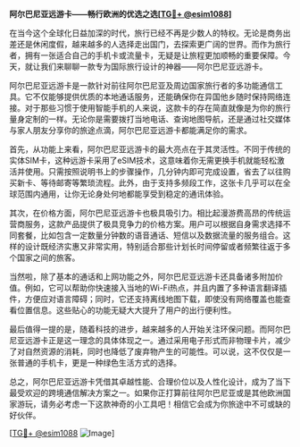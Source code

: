 **阿尔巴尼亚远游卡——畅行欧洲的优选之选[[TG💪+ @esim1088](https://t.me/s/esim1088)]**

在当今这个全球化日益加深的时代，旅行已经不再是少数人的特权。无论是商务出差还是休闲度假，越来越多的人选择走出国门，去探索更广阔的世界。而作为旅行者，拥有一张适合自己的手机卡或流量卡，无疑是让旅程更加顺畅的重要保障。今天，就让我们来聊聊一款专为国际旅行设计的神器——阿尔巴尼亚远游卡。

阿尔巴尼亚远游卡是一款针对前往阿尔巴尼亚及周边国家旅行者的多功能通信工具。它不仅能够提供优质的本地通话服务，还能确保你在异国他乡随时保持网络连接。对于那些习惯于使用智能手机的人来说，这款卡的存在简直就像是为你的旅行量身定制的一样。无论你是需要拨打当地电话、查询地图导航，还是通过社交媒体与家人朋友分享你的旅途点滴，阿尔巴尼亚远游卡都能满足你的需求。

首先，从功能上来看，阿尔巴尼亚远游卡的最大亮点在于其灵活性。不同于传统的实体SIM卡，这种远游卡采用了eSIM技术，这意味着你无需更换手机就能轻松激活并使用。只需按照说明书上的步骤操作，几分钟内即可完成设置，省去了以往购买新卡、等待邮寄等繁琐流程。此外，由于支持多频段工作，这张卡几乎可以在全球范围内通用，让你无论身处何地都能享受到稳定的通讯体验。

其次，在价格方面，阿尔巴尼亚远游卡也极具吸引力。相比起漫游费高昂的传统运营商服务，这款产品提供了极具竞争力的价格方案。用户可以根据自身需求选择不同套餐，比如包含一定数量分钟数的语音通话、短信以及数据流量的服务组合。这样的设计既经济实惠又非常实用，特别适合那些计划长时间停留或者频繁往返于多个国家之间的旅客。

当然啦，除了基本的通话和上网功能之外，阿尔巴尼亚远游卡还具备诸多附加价值。例如，它可以帮助你快速接入当地的Wi-Fi热点，并且内置了多种语言翻译插件，方便应对语言障碍；同时，它还支持离线地图下载，即使没有网络覆盖也能查看位置信息。这些贴心的功能无疑大大提升了用户的出行便利性。

最后值得一提的是，随着科技的进步，越来越多的人开始关注环保问题。而阿尔巴尼亚远游卡正是这一理念的具体体现之一。通过采用电子形式而非物理卡片，减少了对自然资源的消耗，同时也降低了废弃物产生的可能性。可以说，这不仅仅是一张普通的手机卡，更是一种绿色生活方式的选择。

总之，阿尔巴尼亚远游卡凭借其卓越性能、合理价位以及人性化设计，成为了当下最受欢迎的跨境通信解决方案之一。如果你正打算前往阿尔巴尼亚或是其他欧洲国家游玩，请务必考虑一下这款神奇的小工具吧！相信它会成为你旅途中不可或缺的好伙伴。

[[TG💪+ @esim1088](https://t.me/s/esim1088) ![Image](https://i.postimg.cc/4NQfJmqS/Snipaste-2025-05-13-00-14-12.png)]